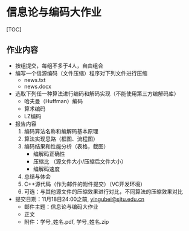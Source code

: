 # 信息论与编码大作业


[TOC]

## 作业内容

- 按组提交，每组不多于4人，自由组合
- 编写一个信源编码（文件压缩）程序对下列文件进行压缩
  - news.txt
  - news.docx
- 选取下列任一种算法进行编码和解码实现（不能使用第三方编解码库）
  - 哈夫曼（Huffman）编码
  - 算术编码
  - LZ编码
- 报告内容
  1. 编码算法名称和编解码基本原理
  2. 算法实现思路（框图、流程图）
  3. 编码结果和性能分析（表格，截图）
     - 编解码正确性
     - 压缩比 （源文件大小/压缩后文件大小）
     - 编解码速度
  4. 总结与体会
  5. C++源代码（作为邮件的附件提交）（VC开发环境）
  6. 可选：与其他源文件的压缩效果进行对比，不同算法的压缩效果对比
- 提交日期：11月18日24:00之前, yingubei@sjtu.edu.cn
  - 邮件主题：信息论与编码大作业
  - 正文
  - 附件：学号\_姓名.pdf, 学号_姓名.zip

